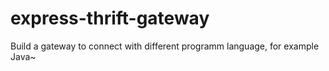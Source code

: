 # express-thrift-gateway
Build a gateway to connect with different programm language, for example Java~
